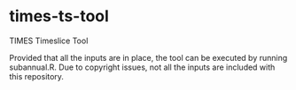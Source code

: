 # times-ts-tool
TIMES Timeslice Tool

Provided that all the inputs are in place, the tool can be executed by running subannual.R.
Due to copyright issues, not all the inputs are included with this repository.
